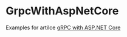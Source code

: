 # GrpcWithAspNetCore
Examples for artilce [gRPC with ASP.NET Core](https://northern-dev.net/posts/grpc-with-asp-net-core/)
